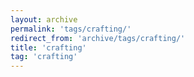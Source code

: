 ```yaml
---
layout: archive
permalink: 'tags/crafting/'
redirect_from: 'archive/tags/crafting/'
title: 'crafting'
tag: 'crafting'
---
```

